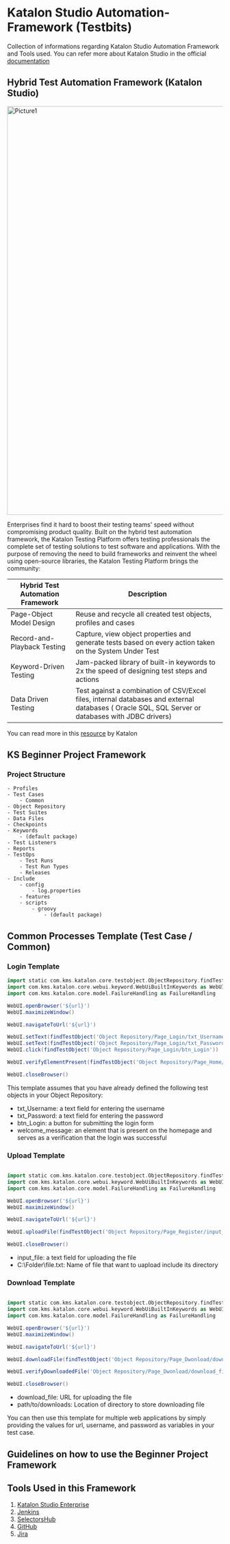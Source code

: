 # Katalon Studio Automation-Framework (Testbits)
Collection of informations regarding Katalon Studio Automation Framework and Tools used. You can refer more about Katalon Studio in the official [documentation](https://docs.katalon.com/docs) 

## Hybrid Test Automation Framework (Katalon Studio)
<img width="951" alt="Picture1" src="https://user-images.githubusercontent.com/120165538/211730216-4ac34e1a-b965-46c0-bc48-f89ff9cbd119.png">

Enterprises find it hard to boost their testing teams' speed without compromising product quality. Built on the hybrid test automation framework, the Katalon Testing Platform offers testing professionals the complete set of testing solutions to test software and applications. 
With the purpose of removing the need to build frameworks and reinvent the wheel using open-source libraries, the Katalon Testing Platform brings the community:

| Hybrid Test Automation Framework    | <p style="text-align:center">Description<p>         |
| -------------------------           | ----------- |
| Page-Object Model Design           |  Reuse and recycle all created test objects, profiles and cases       |
| Record-and-Playback Testing         | Capture, view object properties and generate tests based on every action taken on the System Under Test    |
| Keyword-Driven Testing              | Jam-packed library of built-in keywords to 2x the speed of designing test steps and actions |
| Data Driven Testing                 | Test against a combination of CSV/Excel files, internal databases and external databases ( Oracle SQL, SQL Server or databases with JDBC drivers)      |

You can read more in this [resource](https://katalon.com/resources-center/blog/test-automation-framework) by Katalon

## KS Beginner Project Framework
### Project Structure
```
- Profiles
- Test Cases
    - Common
- Object Repository
- Test Suites
- Data Files
- Checkpoints
- Keywords
    - (default package)
- Test Listeners
- Reports
- TestOps
    - Test Runs
    - Test Run Types
    - Releases
- Include
    - config
        - log.properties
    - features
    - scripts
        - groovy
            - (default package)
```


## Common Processes Template (Test Case / Common)
### Login Template
```groovy
import static com.kms.katalon.core.testobject.ObjectRepository.findTestObject
import com.kms.katalon.core.webui.keyword.WebUiBuiltInKeywords as WebUI
import com.kms.katalon.core.model.FailureHandling as FailureHandling

WebUI.openBrowser('${url}')
WebUI.maximizeWindow()

WebUI.navigateToUrl('${url}')

WebUI.setText(findTestObject('Object Repository/Page_Login/txt_Username'), '${username}')
WebUI.setText(findTestObject('Object Repository/Page_Login/txt_Password'), '${password}')
WebUI.click(findTestObject('Object Repository/Page_Login/btn_Login'))

WebUI.verifyElementPresent(findTestObject('Object Repository/Page_Home/welcome_message'), FailureHandling.CONTINUE_ON_FAILURE)

WebUI.closeBrowser()
```

This template assumes that you have already defined the following test objects in your Object Repository:

- txt_Username: a text field for entering the username
- txt_Password: a text field for entering the password
- btn_Login: a button for submitting the login form
- welcome_message: an element that is present on the homepage and serves as a verification that the login was successful

### Upload Template
```groovy

import static com.kms.katalon.core.testobject.ObjectRepository.findTestObject
import com.kms.katalon.core.webui.keyword.WebUiBuiltInKeywords as WebUI
import com.kms.katalon.core.model.FailureHandling as FailureHandling

WebUI.openBrowser('${url}')
WebUI.maximizeWindow()

WebUI.navigateToUrl('${url}')

WebUI.uploadFile(findTestObject('Object Repository/Page_Register/input_file'), 'C:\\Folder\\file.txt')

WebUI.closeBrowser()
```
- input_file: a text field for uploading the file
- C:\\Folder\\file.txt: Name of file that want to uapload include its directory
    
### Download Template
```groovy

import static com.kms.katalon.core.testobject.ObjectRepository.findTestObject
import com.kms.katalon.core.webui.keyword.WebUiBuiltInKeywords as WebUI
import com.kms.katalon.core.model.FailureHandling as FailureHandling

WebUI.openBrowser('${url}')
WebUI.maximizeWindow()

WebUI.navigateToUrl('${url}')

WebUI.downloadFile(findTestObject('Object Repository/Page_Dwonload/download_file'), 'path/to/downloads')

WebUI.verifyDownloadedFile('Object Repository/Page_Dwonload/download_file', 'path/to/downloads', 'file.txt', 'text/plain')

WebUI.closeBrowser()
```
    
- download_file: URL for uploading the file
- path/to/downloads: Location of directory to store downloading file
     
You can then use this template for multiple web applications by simply providing the values for url, username, and password as variables in your test case.

## Guidelines on how to use the Beginner Project Framework

## Tools Used in this Framework
1. [Katalon Studio Enterprise](https://katalon.com/katalon-studio)
2. [Jenkins](https://www.jenkins.io/)
3. [SelectorsHub](https://selectorshub.com/)
4. [GitHub](https://github.com/)
5. [Jira](https://www.atlassian.com/software/jira)
